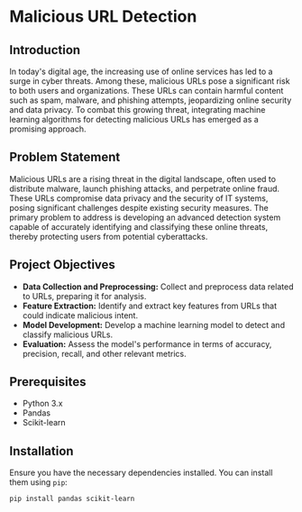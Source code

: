# Malicious URL Detection

## Introduction

In today's digital age, the increasing use of online services has led to a surge in cyber threats. Among these, malicious URLs pose a significant risk to both users and organizations. These URLs can contain harmful content such as spam, malware, and phishing attempts, jeopardizing online security and data privacy. To combat this growing threat, integrating machine learning algorithms for detecting malicious URLs has emerged as a promising approach.

## Problem Statement

Malicious URLs are a rising threat in the digital landscape, often used to distribute malware, launch phishing attacks, and perpetrate online fraud. These URLs compromise data privacy and the security of IT systems, posing significant challenges despite existing security measures. The primary problem to address is developing an advanced detection system capable of accurately identifying and classifying these online threats, thereby protecting users from potential cyberattacks.

## Project Objectives

- **Data Collection and Preprocessing:** Collect and preprocess data related to URLs, preparing it for analysis.
- **Feature Extraction:** Identify and extract key features from URLs that could indicate malicious intent.
- **Model Development:** Develop a machine learning model to detect and classify malicious URLs.
- **Evaluation:** Assess the model's performance in terms of accuracy, precision, recall, and other relevant metrics.


## Prerequisites

- Python 3.x
- Pandas
- Scikit-learn

## Installation

Ensure you have the necessary dependencies installed. You can install them using `pip`:

```bash
pip install pandas scikit-learn
